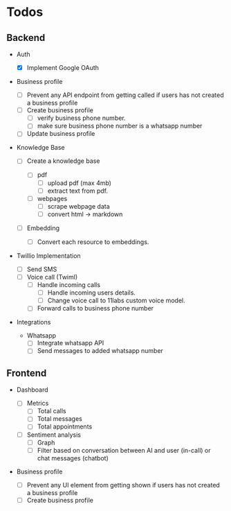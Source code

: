 # Todos

## Backend

- Auth

  - [x] Implement Google OAuth

- Business profile

  - [ ] Prevent any API endpoint from getting called if users has not created a business profile
  - [ ] Create business profile
    - [ ] verify business phone number.
    - [ ] make sure business phone number is a whatsapp number
  - [ ] Update business profile

- Knowledge Base

  - [ ] Create a knowledge base

    - [ ] pdf
      - [ ] upload pdf (max 4mb)
      - [ ] extract text from pdf.
    - [ ] webpages
      - [ ] scrape webpage data
      - [ ] convert html -> markdown

  - [ ] Embedding
    - [ ] Convert each resource to embeddings.

- Twillio Implementation

  - [ ] Send SMS
  - [ ] Voice call (Twiml)
    - [ ] Handle incoming calls
      - [ ] Handle incoming users details.
      - [ ] Change voice call to 11labs custom voice model.
    - [ ] Forward calls to business phone number

- Integrations

  - Whatsapp
    - [ ] Integrate whatsapp API
    - [ ] Send messages to added whatsapp number

## Frontend

- Dashboard

  - [ ] Metrics
    - [ ] Total calls
    - [ ] Total messages
    - [ ] Total appointments
  - [ ] Sentiment analysis
    - [ ] Graph
    - [ ] Filter based on conversation between AI and user (in-call) or chat messages (chatbot)

- Business profile
  - [ ] Prevent any UI element from getting shown if users has not created a business profile
  - [ ] Create business profile
